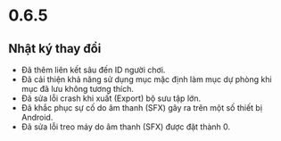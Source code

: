 # 0.6.5

## Nhật ký thay đổi

- Đã thêm liên kết sâu đến ID người chơi.
- Đã cải thiện khả năng sử dụng mục mặc định làm mục dự phòng khi mục đã lưu không tương thích.
- Đã sửa lỗi crash khi xuất (Export) bộ sưu tập lớn.
- Đã khắc phục sự cố do âm thanh (SFX) gây ra trên một số thiết bị Android.
- Đã sửa lỗi treo máy do âm thanh (SFX) được đặt thành 0.
